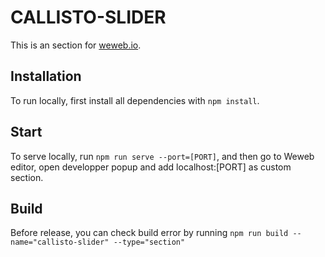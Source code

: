 # CALLISTO-SLIDER

This is an section for [weweb.io](https://www.weweb.io/).

## Installation

To run locally, first install all dependencies with `npm install`.

## Start

To serve locally, run `npm run serve --port=[PORT]`, and then go to Weweb editor, open developper popup and add localhost:[PORT] as custom section.

## Build

Before release, you can check build error by running `npm run build --name="callisto-slider" --type="section"`
